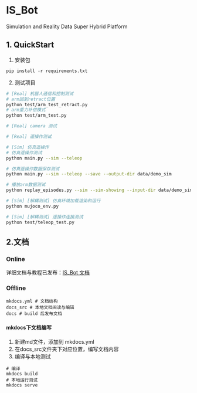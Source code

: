 # IS_Bot

Simulation and Reality Data Super Hybrid Platform

## 1. QuickStart
1. 安装包
```
pip install -r requirements.txt
```
2. 测试项目

```bash
# [Real] 机器人通信和控制测试 
# arm回到retract位置
python test/arm_test_retract.py
# arm重力补偿模式
python test/arm_test.py

# [Real] camera 测试

# [Real] 遥操作测试

# [Sim] 仿真遥操作
# 仿真遥操作测试
python main.py --sim --teleop 

# 仿真遥操作数据保存测试
python main.py --sim --teleop --save --output-dir data/demo_sim

# 播放arm数据测试
python replay_episodes.py --sim --sim-showing --input-dir data/demo_sim

# [Sim] [解耦测试] 仿真环境加载渲染和运行
python mujoco_env.py

# [Sim] [解耦测试] 遥操作连接测试
python test/teleop_test.py
```

## 2.文档
### Online
详细文档与教程已发布：[IS_Bot 文档](https://fennmai.github.io/IS_Bot/)

### Offline
```
mkdocs.yml # 文档结构
docs_src # 本地文档阅读与编辑
docs # build 后发布文档
```
#### mkdocs下文档编写
1. 新建md文件，添加到 mkdocs.yml
2. 在docs_src文件夹下对应位置，编写文档内容
3. 编译与本地测试
```
# 编译
mkdocs build 
# 本地运行测试
mkdocs serve
```
